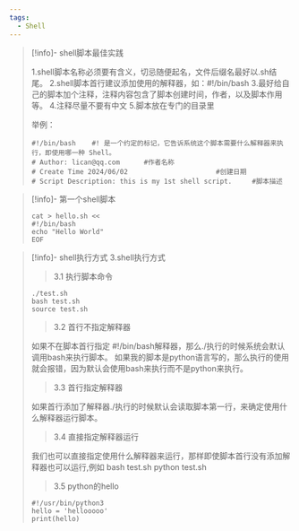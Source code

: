 ```yaml
---
tags:
  - Shell
---
```

> [!info]- shell脚本最佳实践
> 
> 
> 1.shell脚本名称必须要有含义，切忌随便起名，文件后缀名最好以.sh结尾。
> 2.shell脚本首行建议添加使用的解释器，如：#!/bin/bash
> 3.最好给自己的脚本加个注释，注释内容包含了脚本创建时间，作者，以及脚本作用等。
> 4.注释尽量不要有中文
> 5.脚本放在专门的目录里
> 
> 举例：
> 
> ```plain
> #!/bin/bash    #! 是一个约定的标记，它告诉系统这个脚本需要什么解释器来执行，即使用哪一种 Shell。
> # Author: lican@qq.com      #作者名称
> # Create Time 2024/06/02              		#创建日期
> # Script Description: this is my 1st shell script.     #脚本描述
> ```

> [!info]- 第一个shell脚本
> 
> 
> ```plain
> cat > hello.sh << 
> #!/bin/bash
> echo "Hello World"
> EOF
> ```

> [!info]- shell执行方式
> 3.shell执行方式
> 
> >3.1 执行脚本命令
> 
> ```plain
> ./test.sh
> bash test.sh
> source test.sh
> ```
> 
> >3.2 首行不指定解释器
> 
> 如果不在脚本首行指定 #!/bin/bash解释器，那么./执行的时候系统会默认调用bash来执行脚本。
> 如果我的脚本是python语言写的，那么执行的使用就会报错，因为默认会使用bash来执行而不是python来执行。
> 
> >3.3 首行指定解释器
> 
> 如果首行添加了解释器./执行的时候默认会读取脚本第一行，来确定使用什么解释器运行脚本。
> 
> >3.4 直接指定解释器运行
> 
> 我们也可以直接指定使用什么解释器来运行，那样即使脚本首行没有添加解释器也可以运行,例如
> bash test.sh
> python test.sh
> 
> >3.5 python的hello
> 
> ```plain
> #!/usr/bin/python3
> hello = 'hellooooo'
> print(hello)
> ```
> 




